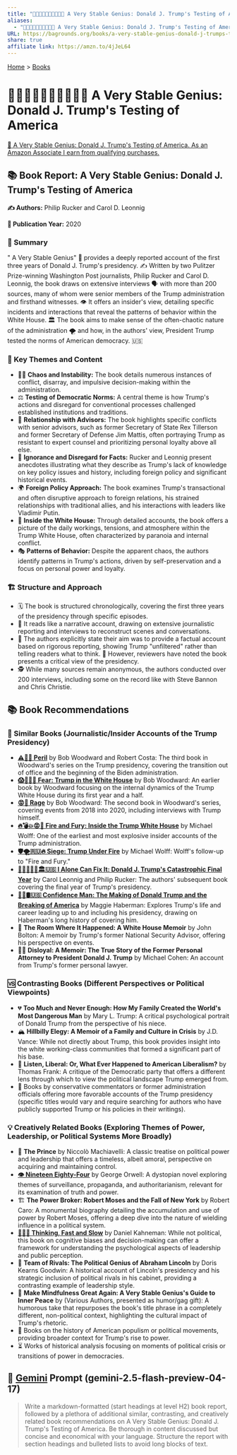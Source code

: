 ```yaml
---
title: "🤡🫨😭🤬😵‍💫🤥👹🇺🇸 A Very Stable Genius: Donald J. Trump's Testing of America"
aliases:
  - "🤡🫨😭🤬😵‍💫🤥👹🇺🇸 A Very Stable Genius: Donald J. Trump's Testing of America"
URL: https://bagrounds.org/books/a-very-stable-genius-donald-j-trumps-testing-of-america
share: true
affiliate link: https://amzn.to/4jJeL64
---
```

[Home](../index.md) > [Books](./index.md)  
# 🤡🫨😭🤬😵‍💫🤥👹🇺🇸 A Very Stable Genius: Donald J. Trump's Testing of America  
[🛒 A Very Stable Genius: Donald J. Trump's Testing of America. As an Amazon Associate I earn from qualifying purchases.](https://amzn.to/4jJeL64)  
  
## 📚 Book Report: A Very Stable Genius: Donald J. Trump's Testing of America  
  
**✍️ Authors:** Philip Rucker and Carol D. Leonnig  
  
**📅 Publication Year:** 2020  
  
### 📖 Summary  
  
" A Very Stable Genius" 🧠 provides a deeply reported account of the first three years of Donald J. Trump's presidency. ✍️ Written by two Pulitzer Prize-winning Washington Post journalists, Philip Rucker and Carol D. Leonnig, the book draws on extensive interviews 🗣️ with more than 200 sources, many of whom were senior members of the Trump administration and firsthand witnesses. 👁️ It offers an insider's view, detailing specific incidents and interactions that reveal the patterns of behavior within the White House. 🏛️ The book aims to make sense of the often-chaotic nature of the administration 🌪️ and how, in the authors' view, President Trump tested the norms of American democracy. 🇺🇸  
  
### 📌 Key Themes and Content  
  
* 😵‍💫 **Chaos and Instability:** The book details numerous instances of conflict, disarray, and impulsive decision-making within the administration.  
* ⚖️ **Testing of Democratic Norms:** A central theme is how Trump's actions and disregard for conventional processes challenged established institutions and traditions.  
* 🤝 **Relationship with Advisors:** The book highlights specific conflicts with senior advisors, such as former Secretary of State Rex Tillerson and former Secretary of Defense Jim Mattis, often portraying Trump as resistant to expert counsel and prioritizing personal loyalty above all else.  
* 🤦 **Ignorance and Disregard for Facts:** Rucker and Leonnig present anecdotes illustrating what they describe as Trump's lack of knowledge on key policy issues and history, including foreign policy and significant historical events.  
* 🌍 **Foreign Policy Approach:** The book examines Trump's transactional and often disruptive approach to foreign relations, his strained relationships with traditional allies, and his interactions with leaders like Vladimir Putin.  
* 🏢 **Inside the White House:** Through detailed accounts, the book offers a picture of the daily workings, tensions, and atmosphere within the Trump White House, often characterized by paranoia and internal conflict.  
* 🎭 **Patterns of Behavior:** Despite the apparent chaos, the authors identify patterns in Trump's actions, driven by self-preservation and a focus on personal power and loyalty.  
  
### 🏗️ Structure and Approach  
  
* 🗓️ The book is structured chronologically, covering the first three years of the presidency through specific episodes.  
* 📰 It reads like a narrative account, drawing on extensive journalistic reporting and interviews to reconstruct scenes and conversations.  
* 🎯 The authors explicitly state their aim was to provide a factual account based on rigorous reporting, showing Trump "unfiltered" rather than telling readers what to think. 🤔 However, reviewers have noted the book presents a critical view of the presidency.  
* 🕵️ While many sources remain anonymous, the authors conducted over 200 interviews, including some on the record like with Steve Bannon and Chris Christie.  
  
## 📚 Book Recommendations  
  
### 📑 Similar Books (Journalistic/Insider Accounts of the Trump Presidency)  
  
* **[⚠️😬😰 Peril](./peril.md)** by Bob Woodward and Robert Costa: The third book in Woodward's series on the Trump presidency, covering the transition out of office and the beginning of the Biden administration.  
* **[😱🤡🇺🇸 Fear: Trump in the White House](./fear.md)** by Bob Woodward: An earlier book by Woodward focusing on the internal dynamics of the Trump White House during its first year and a half.  
* **[😡🤬 Rage](./rage.md)** by Bob Woodward: The second book in Woodward's series, covering events from 2018 into 2020, including interviews with Trump himself.  
* **[🔥💣💥😡🤬 Fire and Fury: Inside the Trump White House](./fire-and-fury-inside-the-trump-white-house.md)** by Michael Wolff: One of the earliest and most explosive insider accounts of the Trump administration.  
* **[🛡️🌪️🇷🇺🔥 Siege: Trump Under Fire](./siege-trump-under-fire.md)** by Michael Wolff: Wolff's follow-up to "Fire and Fury."  
* **[🍊🤡🤥👹💥🏛️🇺🇸 I Alone Can Fix It: Donald J. Trump's Catastrophic Final Year](./i-alone-can-fix-it-donald-j-trumps-catastrophic-final-year.md)** by Carol Leonnig and Philip Rucker: The authors' subsequent book covering the final year of Trump's presidency.  
* **[👹🐍🛢️🇺🇸 Confidence Man: The Making of Donald Trump and the Breaking of America](./confidence-man-the-making-of-donald-trump-and-the-breaking-of-america.md)** by Maggie Haberman: Explores Trump's life and career leading up to and including his presidency, drawing on Haberman's long history of covering him.  
* 🚪 **The Room Where It Happened: A White House Memoir** by John Bolton: A memoir by Trump's former National Security Advisor, offering his perspective on events.  
* 🧑‍⚖️ **Disloyal: A Memoir: The True Story of the Former Personal Attorney to President Donald J. Trump** by Michael Cohen: An account from Trump's former personal lawyer.  
  
### 🆚 Contrasting Books (Different Perspectives or Political Viewpoints)  
  
* 💔 **Too Much and Never Enough: How My Family Created the World's Most Dangerous Man** by Mary L. Trump: A critical psychological portrait of Donald Trump from the perspective of his niece.  
* 🏔️ **Hillbilly Elegy: A Memoir of a Family and Culture in Crisis** by J.D. Vance: While not directly about Trump, this book provides insight into the white working-class communities that formed a significant part of his base.  
* 🤨 **Listen, Liberal: Or, What Ever Happened to American Liberalism?** by Thomas Frank: A critique of the Democratic party that offers a different lens through which to view the political landscape Trump emerged from.  
* 📢 Books by conservative commentators or former administration officials offering more favorable accounts of the Trump presidency (specific titles would vary and require searching for authors who have publicly supported Trump or his policies in their writings).  
  
### 💡 Creatively Related Books (Exploring Themes of Power, Leadership, or Political Systems More Broadly)  
  
* 👑 **The Prince** by Niccolò Machiavelli: A classic treatise on political power and leadership that offers a timeless, albeit amoral, perspective on acquiring and maintaining control.  
* **[👁️ Nineteen Eighty-Four](./1984.md)** by George Orwell: A dystopian novel exploring themes of surveillance, propaganda, and authoritarianism, relevant for its examination of truth and power.  
* 🏗️ **The Power Broker: Robert Moses and the Fall of New York** by Robert Caro: A monumental biography detailing the accumulation and use of power by Robert Moses, offering a deep dive into the nature of wielding influence in a political system.  
* **[🤔🐇🐢 Thinking, Fast and Slow](./thinking-fast-and-slow.md)** by Daniel Kahneman: While not political, this book on cognitive biases and decision-making can offer a framework for understanding the psychological aspects of leadership and public perception.  
* 🤝 **Team of Rivals: The Political Genius of Abraham Lincoln** by Doris Kearns Goodwin: A historical account of Lincoln's presidency and his strategic inclusion of political rivals in his cabinet, providing a contrasting example of leadership style.  
* 🧘 **Make Mindfulness Great Again: A Very Stable Genius's Guide to Inner Peace** by (Various Authors, presented as humor/gag gift): A humorous take that repurposes the book's title phrase in a completely different, non-political context, highlighting the cultural impact of Trump's rhetoric.  
* 📜 Books on the history of American populism or political movements, providing broader context for Trump's rise to power.  
* ⏳ Works of historical analysis focusing on moments of political crisis or transitions of power in democracies.  
  
## 💬 [Gemini](../software/gemini.md) Prompt (gemini-2.5-flash-preview-04-17)  
> Write a markdown-formatted (start headings at level H2) book report, followed by a plethora of additional similar, contrasting, and creatively related book recommendations on A Very Stable Genius: Donald J. Trump's Testing of America. Be thorough in content discussed but concise and economical with your language. Structure the report with section headings and bulleted lists to avoid long blocks of text.